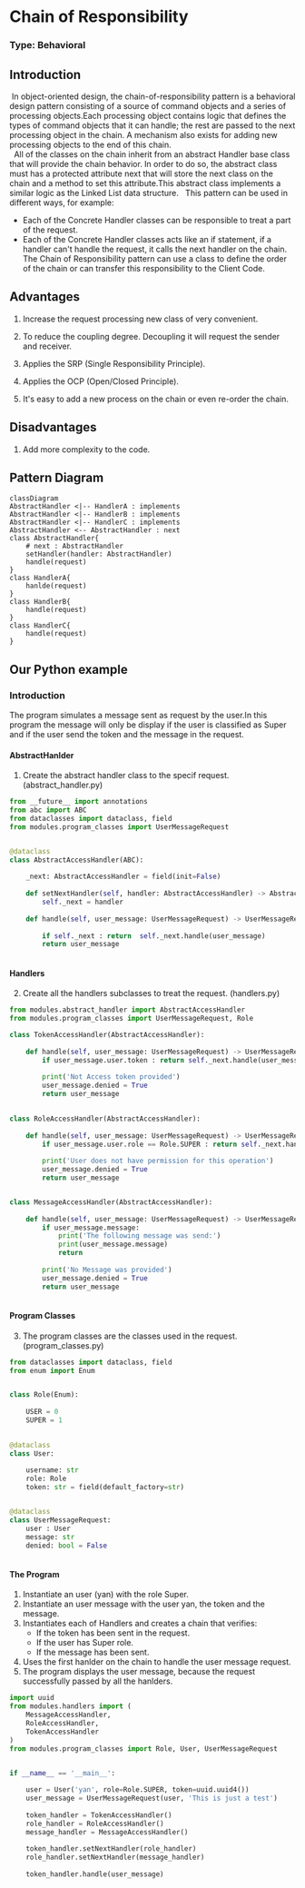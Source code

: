 # Chain of Responsibility

### Type: Behavioral

## Introduction

&nbsp;In object-oriented design, the chain-of-responsibility pattern is a behavioral design pattern consisting of a source of command objects and a series of processing objects.Each processing object contains logic that defines the types of command objects that it can handle; the rest are passed to the next processing object in the chain. A mechanism also exists for adding new processing objects to the end of this chain.<br>
&nbsp; All of the classes on the chain inherit from an abstract Handler base class that will provide the chain behavior. In order to do so, the abstract class must has a protected attribute next that will store the next class on the chain and a method to set this attribute.This abstract class implements a similar logic as the Linked List data structure.
&nbsp; This pattern can be used in different ways, for example: 
* Each of the Concrete Handler classes can be responsible to treat a part of the request.
* Each of the Concrete Handler classes acts like an if statement, if a handler can't handle the request, it calls the next handler on the chain. 
&nbsp; The Chain of Responsibility pattern can use a class to define the order of the chain or can transfer this responsibility to the Client Code. 

## Advantages

1. Increase the request processing new class of very convenient.

2. To reduce the coupling degree. Decoupling it will request the sender and receiver.

3. Applies the SRP (Single Responsibility Principle).

4. Applies the OCP (Open/Closed Principle).

5. It's easy to add a new process on the chain or even re-order the chain. 

## Disadvantages

1. Add more complexity to the code.

## Pattern Diagram
```mermaid
classDiagram
AbstractHandler <|-- HandlerA : implements
AbstractHandler <|-- HandlerB : implements
AbstractHandler <|-- HandlerC : implements
AbstractHandler <-- AbstractHandler : next
class AbstractHandler{
    # next : AbstractHandler
    setHandler(handler: AbstractHandler)
    handle(request)
}
class HandlerA{
    hanlde(request)
}
class HandlerB{
    handle(request)
}
class HandlerC{
    handle(request)
}

```

## Our Python example


### Introduction

The program simulates a message sent as request by the user.In this program the message will only be display if the user is classified as Super and if the user send the token and the message in the request.


#### AbstractHanlder

1. Create the abstract handler class to the specif request. (abstract_handler.py)

```py
from __future__ import annotations
from abc import ABC
from dataclasses import dataclass, field
from modules.program_classes import UserMessageRequest


@dataclass
class AbstractAccessHandler(ABC):
    
    _next: AbstractAccessHandler = field(init=False)
    
    def setNextHandler(self, handler: AbstractAccessHandler) -> AbstractAccessHandler:
        self._next = handler
    
    def handle(self, user_message: UserMessageRequest) -> UserMessageRequest:
        
        if self._next : return  self._next.handle(user_message)
        return user_message
        
```

#### Handlers

2. Create all the handlers subclasses to treat the request. (handlers.py)

```py
from modules.abstract_handler import AbstractAccessHandler
from modules.program_classes import UserMessageRequest, Role

class TokenAccessHandler(AbstractAccessHandler):
    
    def handle(self, user_message: UserMessageRequest) -> UserMessageRequest:
        if user_message.user.token : return self._next.handle(user_message)
        
        print('Not Access token provided')
        user_message.denied = True
        return user_message
    

class RoleAccessHandler(AbstractAccessHandler):
    
    def handle(self, user_message: UserMessageRequest) -> UserMessageRequest:
        if user_message.user.role == Role.SUPER : return self._next.handle(user_message)
        
        print('User does not have permission for this operation')
        user_message.denied = True
        return user_message


class MessageAccessHandler(AbstractAccessHandler):
    
    def handle(self, user_message: UserMessageRequest) -> UserMessageRequest:
        if user_message.message:  
            print('The following message was send:')
            print(user_message.message)
            return
        
        print('No Message was provided')
        user_message.denied = True
        return user_message
    

```

#### Program Classes

3. The program classes are the classes used in the request.(program_classes.py)

```py
from dataclasses import dataclass, field
from enum import Enum


class Role(Enum):
    
    USER = 0
    SUPER = 1
    

@dataclass
class User:
    
    username: str
    role: Role
    token: str = field(default_factory=str)


@dataclass
class UserMessageRequest:
    user : User
    message: str
    denied: bool = False
    
```


#### The Program

1. Instantiate an user (yan) with the role Super.
2. Instantiate an user message with the user yan, the token and the message.
3. Instantiates each of Handlers and creates a chain that verifies:
    * If the token has been sent in the request.
    * If the user has Super role.
    * If the message has been sent.
4. Uses the first hanlder on the chain to handle the user message request.
5. The program displays the user message, because the request successfully passed by all the hanlders.


```py
import uuid
from modules.handlers import ( 
    MessageAccessHandler, 
    RoleAccessHandler, 
    TokenAccessHandler
)
from modules.program_classes import Role, User, UserMessageRequest


if __name__ == '__main__':
    
    user = User('yan', role=Role.SUPER, token=uuid.uuid4())
    user_message = UserMessageRequest(user, 'This is just a test')
    
    token_handler = TokenAccessHandler()
    role_handler = RoleAccessHandler()
    message_handler = MessageAccessHandler()
    
    token_handler.setNextHandler(role_handler)
    role_handler.setNextHandler(message_handler)
    
    token_handler.handle(user_message)

```
